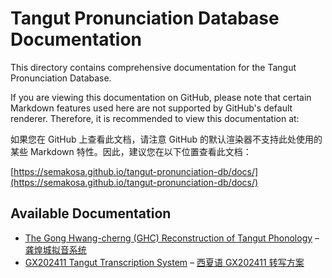 <paracols>

# Tangut Pronunciation Database Documentation

This directory contains comprehensive documentation for the Tangut Pronunciation Database.

>>>

If you are viewing this documentation on GitHub, please note that certain Markdown features used here are not supported by GitHub's default renderer. Therefore, it is recommended to view this documentation at:

如果您在 GitHub 上查看此文档，请注意 GitHub 的默认渲染器不支持此处使用的某些 Markdown 特性。因此，建议您在以下位置查看此文档：

[https://semakosa.github.io/tangut-pronunciation-db/docs/](https://semakosa.github.io/tangut-pronunciation-db/docs/)

</paracols>

## Available Documentation

- [The Gong Hwang-cherng (GHC) Reconstruction of Tangut Phonology](GHC-en.md) – [龚煌城拟音系统](GHC-zh.md)
- [GX202411 Tangut Transcription System](GX202411-en.md) – [西夏语 GX202411 转写方案](GX202411-zh.md)